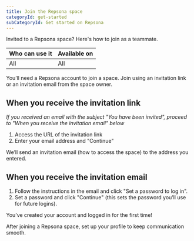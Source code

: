 ```yaml
---
title: Join the Repsona space
categoryId: get-started
subCategoryId: Get started on Repsona
---
```


Invited to a Repsona space? Here's how to join as a teammate.

|Who can use it|Available on|
|---|---|
|All|All|

You’ll need a Repsona account to join a space. Join using an invitation link or an invitation email from the space owner.

## When you receive the invitation link

*If you received an email with the subject "You have been invited", proceed to "When you receive the invitation email" below*

1. Access the URL of the invitation link
1. Enter your email address and "Continue"

We’ll send an invitation email (how to access the space) to the address you entered.

## When you receive the invitation email

1. Follow the instructions in the email and click "Set a password to log in".
1. Set a password and click "Continue" (this sets the password you’ll use for future logins).

You’ve created your account and logged in for the first time!

After joining a Repsona space, set up your profile to keep communication smooth.
